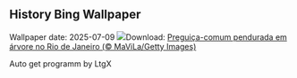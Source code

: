 ## History Bing Wallpaper
Wallpaper date: 2025-07-09
![](https://www.bing.com/th?id=OHR.NationalScienceDay_PT-BR3314898058_UHD.jpg&w=1000)Download: [Preguiça-comum pendurada em árvore no Rio de Janeiro (© MaViLa/Getty Images)](https://www.bing.com/th?id=OHR.NationalScienceDay_PT-BR3314898058_UHD.jpg)

Auto get programm by LtgX
